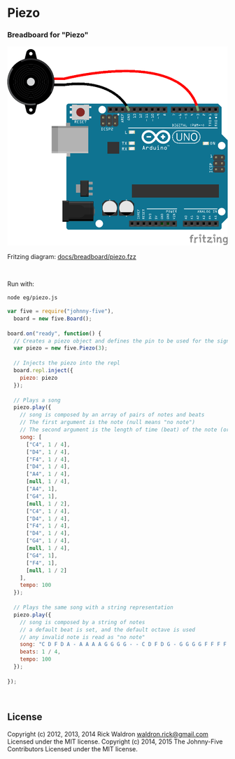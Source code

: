 <!--remove-start-->

# Piezo

<!--remove-end-->






### Breadboard for "Piezo"



![docs/breadboard/piezo.png](breadboard/piezo.png)<br>

Fritzing diagram: [docs/breadboard/piezo.fzz](breadboard/piezo.fzz)

&nbsp;




Run with:
```bash
node eg/piezo.js
```


```javascript
var five = require("johnny-five"),
  board = new five.Board();

board.on("ready", function() {
  // Creates a piezo object and defines the pin to be used for the signal
  var piezo = new five.Piezo(3);

  // Injects the piezo into the repl
  board.repl.inject({
    piezo: piezo
  });

  // Plays a song
  piezo.play({
    // song is composed by an array of pairs of notes and beats
    // The first argument is the note (null means "no note")
    // The second argument is the length of time (beat) of the note (or non-note)
    song: [
      ["C4", 1 / 4],
      ["D4", 1 / 4],
      ["F4", 1 / 4],
      ["D4", 1 / 4],
      ["A4", 1 / 4],
      [null, 1 / 4],
      ["A4", 1],
      ["G4", 1],
      [null, 1 / 2],
      ["C4", 1 / 4],
      ["D4", 1 / 4],
      ["F4", 1 / 4],
      ["D4", 1 / 4],
      ["G4", 1 / 4],
      [null, 1 / 4],
      ["G4", 1],
      ["F4", 1],
      [null, 1 / 2]
    ],
    tempo: 100
  });

  // Plays the same song with a string representation
  piezo.play({
    // song is composed by a string of notes
    // a default beat is set, and the default octave is used
    // any invalid note is read as "no note"
    song: "C D F D A - A A A A G G G G - - C D F D G - G G G G F F F F - -",
    beats: 1 / 4,
    tempo: 100
  });

});

```








&nbsp;

<!--remove-start-->

## License
Copyright (c) 2012, 2013, 2014 Rick Waldron <waldron.rick@gmail.com>
Licensed under the MIT license.
Copyright (c) 2014, 2015 The Johnny-Five Contributors
Licensed under the MIT license.

<!--remove-end-->
